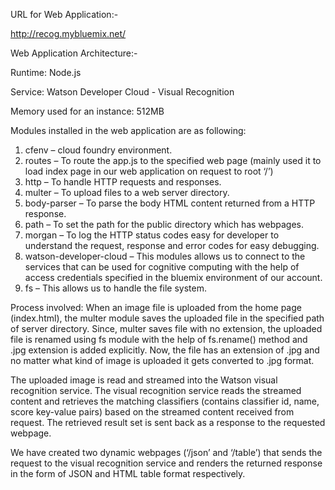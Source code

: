 URL for Web Application:-

http://recog.mybluemix.net/

Web Application Architecture:-

Runtime: Node.js

Service: Watson Developer Cloud - Visual Recognition

Memory used for an instance: 512MB

Modules installed in the web application are as following:
1.	cfenv – cloud foundry environment.
2.	routes – To route the app.js to the specified web page (mainly used it to load index page in our web application on request to root ‘/’)
3.	http  – To handle HTTP requests and responses.
4.	multer  – To upload files to a web server directory.
5.	body-parser  – To parse the body HTML content returned from a HTTP response.
6.	path  – To set the path for the public directory which has webpages.
7.	morgan – To log the HTTP status codes easy for developer to understand the request, response and error codes for easy debugging.
8.	watson-developer-cloud  – This modules allows us to connect to the services that can be used for cognitive computing with the help of access credentials specified in the bluemix environment of our account.
9.	fs  – This allows us to handle the file system.


Process involved:    When an image file is uploaded from the home page (index.html), the multer module saves the uploaded file in the specified path of server directory. Since, multer saves file with no extension, the uploaded file is renamed using fs module with the help of fs.rename() method and .jpg extension is added explicitly. Now, the file has an extension of .jpg and no matter what kind of image is uploaded it gets converted to .jpg format. 

The uploaded image is read and streamed into the Watson visual recognition service. The visual recognition service reads the streamed content and retrieves the matching classifiers (contains classifier id, name, score key-value pairs) based on the streamed content received from request. The retrieved result set is sent back as a response to the requested webpage.

We have created two dynamic webpages (‘/json’ and ‘/table’) that sends the request to the visual recognition service and renders the returned response in the form of JSON and HTML table format respectively.



